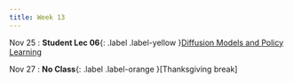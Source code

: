 ```yaml
---
title: Week 13
---
```


Nov 25
: **Student Lec 06**{: .label .label-yellow }[Diffusion Models and Policy Learning]()


Nov 27
: **No Class**{: .label .label-orange }[Thanksgiving break]